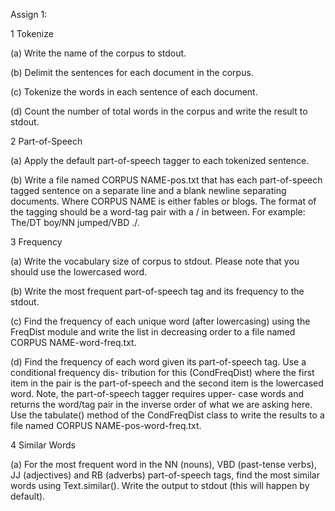 Assign 1:

1 Tokenize

(a) Write the name of the corpus to stdout.

(b) Delimit the sentences for each document in the corpus.

(c) Tokenize the words in each sentence of each document.

(d) Count the number of total words in the corpus and write the result to stdout.


2 Part-of-Speech

(a) Apply the default part-of-speech tagger to each tokenized sentence.

(b) Write a file named CORPUS NAME-pos.txt that has each part-of-speech tagged sentence on a separate line and a blank newline separating documents. Where CORPUS NAME is either fables or blogs. The format of the tagging should be a word-tag pair with a / in between. For example: The/DT boy/NN jumped/VBD ./.

3 Frequency

(a) Write the vocabulary size of corpus to stdout. Please note that you should use the lowercased
word.

(b) Write the most frequent part-of-speech tag and its frequency to the stdout.

(c) Find the frequency of each unique word (after lowercasing) using the FreqDist module and write the list in decreasing order to a file named CORPUS NAME-word-freq.txt.

(d) Find the frequency of each word given its part-of-speech tag. Use a conditional frequency dis- tribution for this (CondFreqDist) where the first item in the pair is the part-of-speech and the second item is the lowercased word. Note, the part-of-speech tagger requires upper- case words and returns the word/tag pair in the inverse order of what we are asking here. Use the tabulate() method of the CondFreqDist class to write the results to a file named CORPUS NAME-pos-word-freq.txt.

4 Similar Words

(a) For the most frequent word in the NN (nouns), VBD (past-tense verbs), JJ (adjectives) and RB (adverbs) part-of-speech tags, find the most similar words using Text.similar(). Write the output to stdout (this will happen by default).
